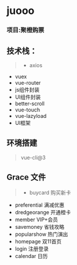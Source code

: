 # juooo
### 项目:聚橙购票

## 技术栈：
> - axios
- vuex
- vue-router
- js组件封装
- UI组件封装
- better-scroll
- vue-touch
- vue-lazyload
- UI框架

## 环境搭建
> vue-cli@3

## Grace 文件
> - buycard   购买新卡
  - preferential  满减优惠
  - dredgeorange   开通橙卡
  - member   VIP+会员
  - savemoney  省钱攻略
  - popularshow  热门演出
  - homepage  双11首页
  - login  注册登录
  - calendar  日历

